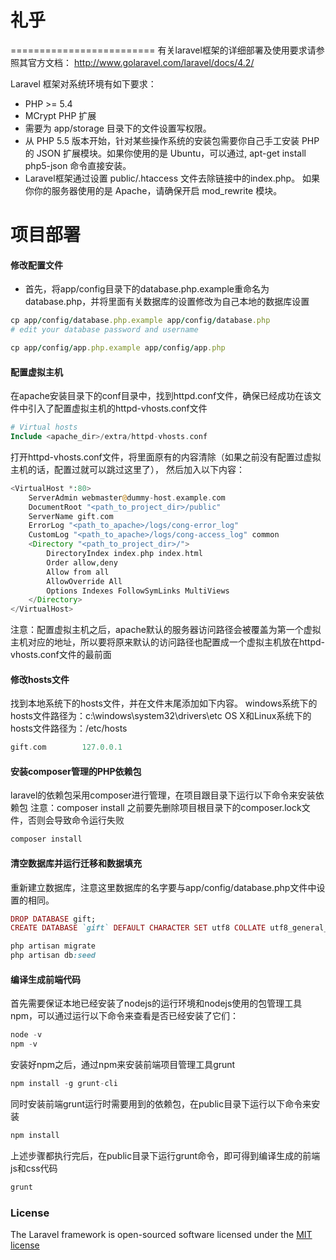 # 礼乎
=========================
有关laravel框架的详细部署及使用要求请参照其官方文档：
http://www.golaravel.com/laravel/docs/4.2/

Laravel 框架对系统环境有如下要求：

* PHP >= 5.4
* MCrypt PHP 扩展
* 需要为 app/storage 目录下的文件设置写权限。
* 从 PHP 5.5 版本开始，针对某些操作系统的安装包需要你自己手工安装 PHP 的 JSON 扩展模块。如果你使用的是 Ubuntu，可以通过,  apt-get install php5-json 命令直接安装。
* Laravel框架通过设置 public/.htaccess 文件去除链接中的index.php。 如果你你的服务器使用的是 Apache，请确保开启 mod_rewrite 模块。

项目部署
=======
#### 修改配置文件
* 首先，将app/config目录下的database.php.example重命名为database.php，并将里面有关数据库的设置修改为自己本地的数据库设置
```ruby
cp app/config/database.php.example app/config/database.php
# edit your database password and username

cp app/config/app.php.example app/config/app.php

```

#### 配置虚拟主机
在apache安装目录下的conf目录中，找到httpd.conf文件，确保已经成功在该文件中引入了配置虚拟主机的httpd-vhosts.conf文件
``` php
# Virtual hosts
Include <apache_dir>/extra/httpd-vhosts.conf
```
打开httpd-vhosts.conf文件，将里面原有的内容清除（如果之前没有配置过虚拟主机的话，配置过就可以跳过这里了），
然后加入以下内容：
``` php
<VirtualHost *:80>
    ServerAdmin webmaster@dummy-host.example.com
    DocumentRoot "<path_to_project_dir>/public"
    ServerName gift.com
    ErrorLog "<path_to_apache>/logs/cong-error_log"
    CustomLog "<path_to_apache>/logs/cong-access_log" common
    <Directory "<path_to_project_dir>/">
        DirectoryIndex index.php index.html
        Order allow,deny
        Allow from all
        AllowOverride All
        Options Indexes FollowSymLinks MultiViews
    </Directory>
</VirtualHost>
```
注意：配置虚拟主机之后，apache默认的服务器访问路径会被覆盖为第一个虚拟主机对应的地址，所以要将原来默认的访问路径也配置成一个虚拟主机放在httpd-vhosts.conf文件的最前面

#### 修改hosts文件
找到本地系统下的hosts文件，并在文件末尾添加如下内容。
windows系统下的hosts文件路径为：c:\windows\system32\drivers\etc
OS X和Linux系统下的hosts文件路径为：/etc/hosts
``` php
gift.com        127.0.0.1
```

#### 安装composer管理的PHP依赖包
laravel的依赖包采用composer进行管理，在项目跟目录下运行以下命令来安装依赖包
注意：composer install 之前要先删除项目根目录下的composer.lock文件，否则会导致命令运行失败
``` php
composer install
```

#### 清空数据库并运行迁移和数据填充
重新建立数据库，注意这里数据库的名字要与app/config/database.php文件中设置的相同。
``` ruby
DROP DATABASE gift;
CREATE DATABASE `gift` DEFAULT CHARACTER SET utf8 COLLATE utf8_general_ci;

php artisan migrate
php artisan db:seed
```

#### 编译生成前端代码
首先需要保证本地已经安装了nodejs的运行环境和nodejs使用的包管理工具npm，可以通过运行以下命令来查看是否已经安装了它们：
``` php
node -v
npm -v
```
安装好npm之后，通过npm来安装前端项目管理工具grunt
``` php
npm install -g grunt-cli
```
同时安装前端grunt运行时需要用到的依赖包，在public目录下运行以下命令来安装
``` php
npm install
```
上述步骤都执行完后，在public目录下运行grunt命令，即可得到编译生成的前端js和css代码
``` php
grunt
```

### License

The Laravel framework is open-sourced software licensed under the [MIT license](http://opensource.org/licenses/MIT)

